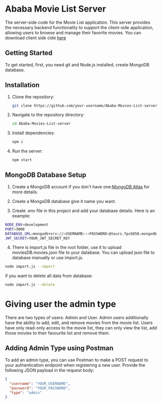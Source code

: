 # Ababa Movie List Server

The server-side code for the Movie List application. This server provides the necessary backend functionality to support the client-side application, allowing users to browse and manage their favorite movies. You can download client side cide [here](https://github.com/darkeris345/Ababa-Movies-List-FE)

## Getting Started

To get started, first, you need git and Node.js installed, create MongoDB database.

## Installation

1. Clone the repository:

   ```bash
   git clone https://github.com/your-username/Ababa-Movies-List-server.git
   ```

2. Navigate to the repository directory:

   ```bash
   cd Ababa-Movies-List-server
   ```

3. Install dependencies:

   ```bash
   npm i
   ```

4. Run the server:

   ```bash
   npm start
   ```

## MongoDB Database Setup

1. Create a MongoDB account if you don't have one:[MongoDB Atlas](https://www.mongodb.com/cloud/atlas/register) for more details.

2. Create a MongoDB database give it name you want.

3. Create .env file in this project and add your database details. Here is an example:

```bash
NODE_ENV=development
PORT=3000
DATABASE_URL=mongodb+srv://<USERNAME>:<PASSWORD>@tours.fpc6858.mongodb.net/<DATABASE_NAME>?retryWrites=true&w=majority
JWT_SECRET=YOUR_JWT_SECRET_KEY
```

4. There is import.js file in the root folder, use it to upload moviesDB.movies.json file to your database. You can upload json file to database manually or use import.js.

```bash
node import.js --import
```

if you want to delete all data from database: 

```bash
node import.js --delete
```

# Giving user the admin type

There are two types of users: Admin and User. Admin users additionally have the ability to add, edit, and remove movies from the movie list. Users have only read-only access to the movie list, they can only view the list, add those movies to their favourite list and remove them.

## Adding Admin Type using Postman

To add an admin type, you can use Postman to make a POST request to your authentication endpoint when registering a new user. Provide the following JSON payload in the request body:

```json
{
  "username": "YOUR_USERNAME",
  "password": "YOUR_PASSWORD",
  "type": "admin"
}
```
